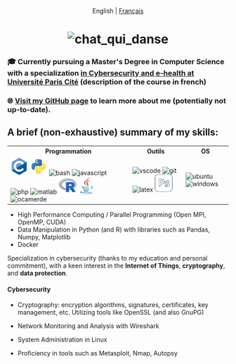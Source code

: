 <!--
**Chatodo/chatodo** is a ✨ _special_ ✨ repository because its `README.md` (this file) appears on your GitHub profile.

Here are some ideas to get you started:

- 🔭 I’m currently working on ...
- 🌱 I’m currently learning ...
- 👯 I’m looking to collaborate on ...
- 🤔 I’m looking for help with ...
- 💬 Ask me about ...
- 📫 How to reach me: ...
- 😄 Pronouns: ...
- ⚡ Fun fact: ...
-->
<p align="center">
  <span>English</span> |
  <a href="https://github.com/Chatodo/chatodo/blob/main/README_FR.md">Français</a>
</p>

<h1 align="center">
<img src="./cat-dancing.gif" alt="chat_qui_danse" width="200" height="200"/> <br>
<!-- 👨‍💻 The BEST computer scientist in your area 🧠 -->
</h1>

### 🎓 Currently pursuing a Master's Degree in Computer Science with a specialization [in Cybersecurity and e-health at Université Paris Cité](https://biomedicale.u-paris.fr/master-informatique/master-informatique-parcours-cybersecurite-et-esante/) (description of the course in french)

### 🌐 [Visit my GitHub page](https://chatodo.github.io/en) to learn more about me (potentially not up-to-date).

## A brief (non-exhaustive) summary of my skills:
<table>
	<tr>
	<th>Programmation</th>
		<th>Outils</th>
		<th>OS</th>
	</tr>
	<tr>
		<td>
			<img src="https://raw.githubusercontent.com/devicons/devicon/master/icons/c/c-original.svg" alt="c" width="40" height="40"/>
			<img src="https://raw.githubusercontent.com/devicons/devicon/master/icons/python/python-original.svg" alt="python" width="40" height="40"/>
			<img src="https://img.icons8.com/?size=256&id=9MJf0ngDwS8z&format=png" alt="bash" width="40" height="40"/>
			<img width="40" height="40" src="https://cdn.jsdelivr.net/gh/devicons/devicon/icons/javascript/javascript-original.svg" alt="javascript" />
			<img width="40" height="40" src="https://cdn.jsdelivr.net/gh/devicons/devicon/icons/php/php-plain.svg" alt="php" />
			<img src="https://cdn.jsdelivr.net/gh/devicons/devicon/icons/matlab/matlab-original.svg" width="40" height="40" alt="matlab" />
			<img src="https://raw.githubusercontent.com/devicons/devicon/master/icons/r/r-original.svg" width="40" height="40" alt="R" />
			<img src="https://raw.githubusercontent.com/devicons/devicon/master/icons/java/java-original.svg" alt="java" width="40" height="40"/>
			<img src="https://cdn.jsdelivr.net/gh/devicons/devicon/icons/ocaml/ocaml-plain.svg" width="40" height="40" alt="ocamerde" />
		</td>
		<td> 
			<img src="https://cdn.jsdelivr.net/gh/devicons/devicon/icons/vscode/vscode-original.svg" width="40" height="40" alt="vscode" />
			<img src="https://cdn.jsdelivr.net/gh/devicons/devicon/icons/git/git-original.svg" width="40" height="40" alt="git" />
			<img src="https://cdn.jsdelivr.net/gh/devicons/devicon/icons/latex/latex-original.svg" width="40" height="40" alt="latex" />
			<img src="https://raw.githubusercontent.com/devicons/devicon/v2.15.1/icons/photoshop/photoshop-line.svg" width="40" height="40" alt="photoshop" />
		</td>
		<td>
			<img width="40" height="40" src="https://cdn.jsdelivr.net/gh/devicons/devicon/icons/ubuntu/ubuntu-plain-wordmark.svg" alt="ubuntu" />
			<img width="40" height="40" src="https://cdn.jsdelivr.net/gh/devicons/devicon/icons/windows8/windows8-original.svg" alt="windows" />
		</td>
	</tr>
</table>

- High Performance Computing / Parallel Programming (Open MPI, OpenMP, CUDA)
- Data Manipulation in Python (and R) with libraries such as Pandas, Numpy, Matplotlib
- Docker

Specialization in cybersecurity (thanks to my education and personal commitment), with a keen interest in the **Internet of Things**, **cryptography**, and **data protection**.

#### Cybersecurity

- Cryptography: encryption algorithms, signatures, certificates, key management, etc.
Utilizing tools like OpenSSL (and also GnuPG)

- Network Monitoring and Analysis with Wireshark
- System Administration in Linux
- Proficiency in tools such as Metasploit, Nmap, Autopsy